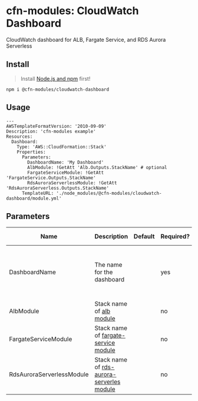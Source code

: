 # cfn-modules: CloudWatch Dashboard

CloudWatch dashboard for ALB, Fargate Service, and RDS Aurora Serverless

## Install

> Install [Node.js and npm](https://nodejs.org/) first!

```
npm i @cfn-modules/cloudwatch-dashboard
```

## Usage

```
---
AWSTemplateFormatVersion: '2010-09-09'
Description: 'cfn-modules example'
Resources:
  Dashboard:
    Type: 'AWS::CloudFormation::Stack'
    Properties:
      Parameters:
        DashboardName: 'My Dashboard'
        AlbModule: !GetAtt 'Alb.Outputs.StackName' # optional
        FargateServiceModule: !GetAtt 'FargateService.Outputs.StackName'
        RdsAuroraServerlessModule: !GetAtt 'RdsAuroraServerless.Outputs.StackName'
      TemplateURL: './node_modules/@cfn-modules/cloudwatch-dashboard/module.yml'
```

## Parameters

<table>
  <thead>
    <tr>
      <th>Name</th>
      <th>Description</th>
      <th>Default</th>
      <th>Required?</th>
      <th>Allowed values</th>
    </tr>
  </thead>
  <tbody>
    <tr>
      <td>DashboardName</td>
      <td>The name for the dashboard</td>
      <td></td>
      <td>yes</td>
      <td>Only A-Z, a-z, 0-9, -, and _ are supported. Max 255 characters.</td>
    </tr>
    <tr>
      <td>AlbModule</td>
      <td>Stack name of <a href="https://www.npmjs.com/package/@cfn-modules/alb">alb module</a></td>
      <td></td>
      <td>no</td>
      <td></td>
    </tr>
    <tr>
      <td>FargateServiceModule</td>
      <td>Stack name of <a href="https://www.npmjs.com/package/@cfn-modules/fargate-service">fargate-service module</a></td>
      <td></td>
      <td>no</td>
      <td></td>
    </tr>
    <tr>
      <td>RdsAuroraServerlessModule</td>
      <td>Stack name of <a href="https://www.npmjs.com/package/@cfn-modules/rds-aurora-serverles">rds-aurora-serverles module</a></td>
      <td></td>
      <td>no</td>
      <td></td>
    </tr>
  </tbody>
</table>

